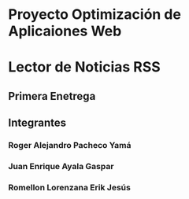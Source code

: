 # Proyecto Optimización de Aplicaiones Web
# Lector de Noticias RSS
## Primera Enetrega

## Integrantes
### Roger Alejandro Pacheco Yamá
### Juan Enrique Ayala Gaspar
### Romellon Lorenzana Erik Jesús

